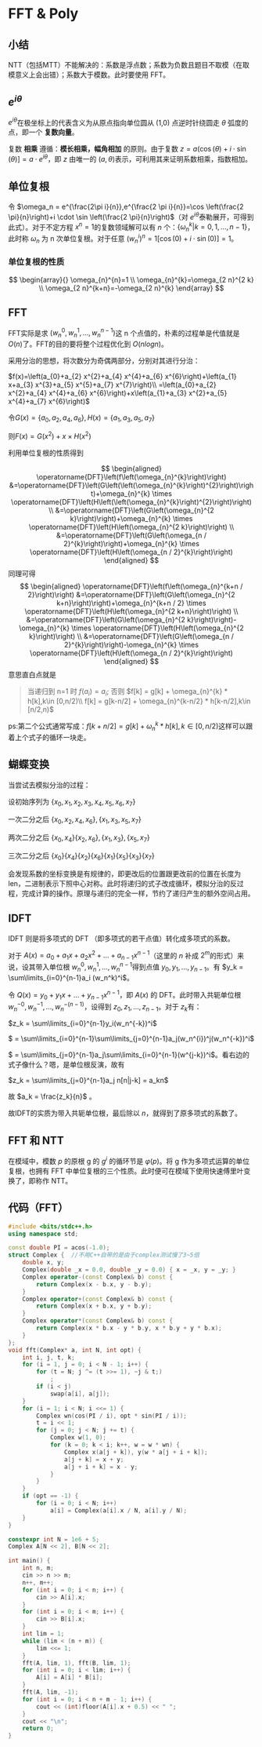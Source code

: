 # FFT & Poly

## 小结

NTT（包括MTT）不能解决的：系数是浮点数；系数为负数且题目不取模（在取模意义上会出错）；系数大于模数。此时要使用 FFT。

## $e^{i\theta}$

$e^{i\theta}$​ 在极坐标上的代表含义为从原点指向单位圆从 (1,0) 点逆时针绕圆走 $\theta$​ 弧度的点，即一个 **复数向量**。

复数 **相乘** 遵循：**模长相乘，幅角相加** 的原则。由于复数 $z = a(\cos ({\theta})+i \cdot \sin (\theta)] = a\cdot e^{i\theta}$​​​，即 $z$​ ​​由唯一的 $(a,\theta)$​ ​​​表示，可利用其来证明系数相乘，指数相加。

## 单位复根

令 $\omega_n = e^{\frac{2\pi i}{n}},e^{\frac{2 \pi i}{n}}=\cos \left(\frac{2 \pi}{n}\right)+i \cdot \sin \left(\frac{2 \pi}{n}\right)$​​（对 $e^{i\theta}$​​ 泰勒展开，可得到此式）。对于不定方程 $x^n=1$​​ 的复数领域解可以有 $n$​​ 个：$\{\omega^k_n|k=0,1,...,n-1\}$​​，此时称 $\omega_n$​​ 为 n 次单位复根。对于任意 $(w_n^i)^n = 1[\cos (0)+i \cdot \sin (0)] = 1$​​​ 。

### 单位复根的性质

$$
\begin{array}{}
\omega_{n}^{n}=1 \\
\omega_{n}^{k}=\omega_{2 n}^{2 k} \\
\omega_{2 n}^{k+n}=-\omega_{2 n}^{k}
\end{array}
$$

## FFT

FFT实际是求 $(w_n^0,w_n^1,...,w_n^{n-1})$​​​ ​这 n 个点值的，朴素的过程单是代值就是 $O(n)$​​​​ 了。FFT的目的要将整个过程优化到 $O(nlogn)$​​​​。

采用分治的思想，将次数分为奇偶两部分，分别对其进行分治：

$f(x)=\left(a_{0}+a_{2} x^{2}+a_{4} x^{4}+a_{6} x^{6}\right)+\left(a_{1} x+a_{3} x^{3}+a_{5} x^{5}+a_{7} x^{7}\right)\\
=\left(a_{0}+a_{2} x^{2}+a_{4} x^{4}+a_{6} x^{6}\right)+x\left(a_{1}+a_{3} x^{2}+a_{5} x^{4}+a_{7} x^{6}\right)$

令$G(x) = \{a_0,a_2,a_4,a_6\},H(x) = \{a_1,a_3,a_5,a_7\}$

则$F(x)=G\left(x^{2}\right)+x \times H\left(x^{2}\right)$

利用单位复根的性质得到

$$
\begin{aligned}
\operatorname{DFT}\left(f\left(\omega_{n}^{k}\right)\right) &=\operatorname{DFT}\left(G\left(\left(\omega_{n}^{k}\right)^{2}\right)\right)+\omega_{n}^{k} \times \operatorname{DFT}\left(H\left(\left(\omega_{n}^{k}\right)^{2}\right)\right) \\
&=\operatorname{DFT}\left(G\left(\omega_{n}^{2 k}\right)\right)+\omega_{n}^{k} \times \operatorname{DFT}\left(H\left(\omega_{n}^{2 k}\right)\right) \\
&=\operatorname{DFT}\left(G\left(\omega_{n / 2}^{k}\right)\right)+\omega_{n}^{k} \times \operatorname{DFT}\left(H\left(\omega_{n / 2}^{k}\right)\right)
\end{aligned}
$$
同理可得
$$
\begin{aligned}
\operatorname{DFT}\left(f\left(\omega_{n}^{k+n / 2}\right)\right) &=\operatorname{DFT}\left(G\left(\omega_{n}^{2 k+n}\right)\right)+\omega_{n}^{k+n / 2} \times \operatorname{DFT}\left(H\left(\omega_{n}^{2 k+n}\right)\right) \\
&=\operatorname{DFT}\left(G\left(\omega_{n}^{2 k}\right)\right)-\omega_{n}^{k} \times \operatorname{DFT}\left(H\left(\omega_{n}^{2 k}\right)\right) \\
&=\operatorname{DFT}\left(G\left(\omega_{n / 2}^{k}\right)\right)-\omega_{n}^{k} \times \operatorname{DFT}\left(H\left(\omega_{n / 2}^{k}\right)\right)
\end{aligned}
$$
意思直白点就是
> 当递归到 n=1 时 $f(a_i) = a_i$​;
> 否则 $f[k] = g[k] + \omega_{n}^{k} * h[k],k\in [0,n/2)\\
f[k] = g[k-n/2] + \omega_{n}^{k-n/2} * h[k-n/2],k\in [n/2,n)$​

ps:第二个公式通常写成：$f[k+n/2] = g[k] + \omega_{n}^{k} * h[k],k\in [0,n/2)$这样可以跟着上个式子的循环一块走。

## 蝴蝶变换

当尝试去模拟分治的过程：

$\text { 设初始序列为 }\left\{x_{0}, x_{1}, x_{2}, x_{3}, x_{4}, x_{5}, x_{6}, x_{7}\right\}$

$\text { 一次二分之后 }\left\{x_{0}, x_{2}, x_{4}, x_{6}\right\},\left\{x_{1}, x_{3}, x_{5}, x_{7}\right\}$

$\text { 两次二分之后 }\left\{x_{0}, x_{4}\right\}\left\{x_{2}, x_{6}\right\},\left\{x_{1}, x_{3}\right\},\left\{x_{5}, x_{7}\right\}$

$\text { 三次二分之后 }\left\{x_{0}\right\}\left\{x_{4}\right\}\left\{x_{2}\right\}\left\{x_{6}\right\}\left\{x_{1}\right\}\left\{x_{5}\right\}\left\{x_{3}\right\}\left\{x_{7}\right\}$


会发现系数的坐标变换是有规律的，即更改后的位置跟更改前的位置在长度为 len，二进制表示下照中心对称。此时将递归的式子改成循环，模拟分治的反过程，完成计算的操作。原理与递归的完全一样，节约了递归产生的额外空间占用。

## IDFT

IDFT 则是将多项式的 DFT （即多项式的若干点值）转化成多项式的系数。

对于 $A(x)=a_{0}+a_{1} x+a_{2} x^{2}+\ldots+a_{n-1} x^{n-1}$​（这里的 $n$​ 补成 $2^m$ ​的形式）来说，设其带入单位根 $w_n^0,w_n^1,\dots,w_n^{n-1}$ ​得到点值 $y_0,y_1,\dots,y_{n-1}$​。有 $y_k = \sum\limits_{i=0}^{n-1}a_i (w_n^k)^i$​。

令 $Q(x) = y_0 + y_1x + \dots + y_{n-1}x^{n-1}$​​​​ ，即 $A(x)$​ 的 DFT。此时带入共轭单位根 $w_n^{-0},w_n^{-1},\dots,w_n^{-(n-1)}$​，设得到 $z_0,z_1,\dots,z_{n-1}$​。对于 $z_k$​​​ ​有：

$z_k = \sum\limits_{i=0}^{n-1}y_i(w_n^{-k})^i$

$ = \sum\limits_{i=0}^{n-1}\sum\limits_{j=0}^{n-1}a_j(w_n^{i})^j(w_n^{-k})^i$

$ = \sum\limits_{j=0}^{n-1}a_j\sum\limits_{i=0}^{n-1}(w^{j-k})^i$​。看右边的式子像什么？嗯，是单位根反演，故有

$z_k = \sum\limits_{j=0}^{n-1}a_j n[n|j-k] = a_kn$

故 $a_k = \frac{z_k}{n}$​​ 。

故IDFT的实质为带入共轭单位根，最后除以 $n$​，就得到了原多项式的系数了。

## FFT 和 NTT

在模域中，模数 $p$ 的原根 g 的 $g^i$ 的循环节是 $\varphi(p)$。将 g 作为多项式运算的单位复根，也拥有 FFT 中单位复根的三个性质。此时便可在模域下使用快速傅里叶变换了，即称作 NTT。

## 代码（FFT）

```cpp
#include <bits/stdc++.h>
using namespace std;

const double PI = acos(-1.0);
struct Complex {  //不用C++自带的是由于complex测试慢了3~5倍
    double x, y;
    Complex(double _x = 0.0, double _y = 0.0) { x = _x, y = _y; }
    Complex operator-(const Complex& b) const {
        return Complex(x - b.x, y - b.y);
    }
    Complex operator+(const Complex& b) const {
        return Complex(x + b.x, y + b.y);
    }
    Complex operator*(const Complex& b) const {
        return Complex(x * b.x - y * b.y, x * b.y + y * b.x);
    }
};
void fft(Complex* a, int N, int opt) {
    int i, j, t, k;
    for (i = 1, j = 0; i < N - 1; i++) {
        for (t = N; j ^= (t >>= 1), ~j & t;)
            ;
        if (i < j)
            swap(a[i], a[j]);
    }
    for (i = 1; i < N; i <<= 1) {
        Complex wn(cos(PI / i), opt * sin(PI / i));
        t = i << 1;
        for (j = 0; j < N; j += t) {
            Complex w(1, 0);
            for (k = 0; k < i; k++, w = w * wn) {
                Complex x(a[j + k]), y(w * a[j + i + k]);
                a[j + k] = x + y;
                a[j + i + k] = x - y;
            }
        }
    }
    if (opt == -1) {
        for (i = 0; i < N; i++)
            a[i] = Complex(a[i].x / N, a[i].y / N);
    }
}

constexpr int N = 1e6 + 5;
Complex A[N << 2], B[N << 2];

int main() {
    int n, m;
    cin >> n >> m;
    n++, m++;
    for (int i = 0; i < n; i++) {
        cin >> A[i].x;
    }
    for (int i = 0; i < m; i++) {
        cin >> B[i].x;
    }
    int lim = 1;
    while (lim < (n + m)) {
        lim <<= 1;
    }
    fft(A, lim, 1), fft(B, lim, 1);
    for (int i = 0; i < lim; i++) {
        A[i] = A[i] * B[i];
    }
    fft(A, lim, -1);
    for (int i = 0; i < n + m - 1; i++) {
        cout << (int)floor(A[i].x + 0.5) << " ";
    }
    cout << "\n";
    return 0;
}
```


